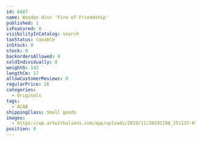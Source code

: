 ```yaml
---
id: 8487
name: Wooden disc 'Fire of Friendship'
published: 1
isFeatured: 0
visibilityInCatalog: search
taxStatus: taxable
inStock: 0
stock: 0
backordersAllowed: 0
soldIndividually: 0
weightG: 142
lengthCm: 17
allowCustomerReviews: 0
regularPrice: 26
categories:
  - Originals
tags:
  - ACAB
shippingClass: Small goods
images:
  - https://wp.artwithaliens.com/app/uploads/2019/11/20191108_151137-01-scaled.jpeg
position: 0
---
```

